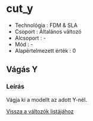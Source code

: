 # cut\_y

* Technológia : FDM & SLA
* Csoport : Általános változó
* Alcsoport : -
* Mód : -
* Alapértelmezett érték : 0

## Vágás Y

### Leírás

Vágja ki a modellt az adott Y-nél.

[Vissza a változók listájához](./)

